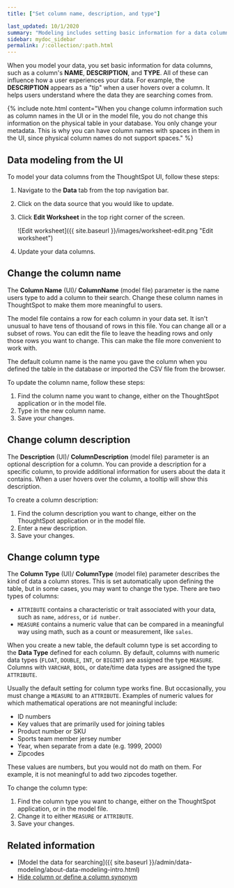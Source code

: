 ```yaml
---
title: ["Set column name, description, and type"]

last_updated: 10/1/2020
summary: "Modeling includes setting basic information for a data column such as its name, description, and type."
sidebar: mydoc_sidebar
permalink: /:collection/:path.html
---
```


When you model your data, you set basic information for data columns, such as a column's **NAME**, **DESCRIPTION**, and
**TYPE**. All of these can influence how a user experiences your data. For
example, the **DESCRIPTION** appears as a "tip" when a user hovers over a
column. It helps users understand where the data they are searching comes
from.

{% include note.html content="When you change column information such as column names in the UI or in the model file, you do not change this information on the physical table in your database. You only change your metadata. This is why you can have column names with spaces in them in the UI, since physical column names do not support spaces." %}

## Data modeling from the UI
To model your data columns from the ThoughtSpot UI, follow these steps:
1. Navigate to the **Data** tab from the top navigation bar.
2. Click on the data source that you would like to update.
3. Click **Edit Worksheet** in the top right corner of the screen.

    ![Edit worksheet]({{ site.baseurl }}/images/worksheet-edit.png "Edit worksheet")

4. Update your data columns.

## Change the column name

The **Column Name** (UI)/ **ColumnName** (model file) parameter is the name users type to add
a column to their search. Change these column names
in ThoughtSpot to make them more meaningful to users.

The model file contains a row for each column in your data set. It isn't unusual
to have tens of thousand of rows in this file. You can change all or a subset of
rows. You can edit the file to leave the heading rows and only those rows you
want to change. This can make the file more convenient to work with.

The default column name is the name you gave the column when you defined the table in the
database or imported the CSV file from the browser.

To update the column name, follow these steps:

1. Find the column name you want to change, either on the ThoughtSpot application or in the model file.
2. Type in the new column name.
3. Save your changes.

## Change column description

The **Description** (UI)/ **ColumnDescription** (model file) parameter is an optional description
for a column. You can provide a description for a specific
column, to provide additional information for users about the data it contains.
When a user hovers over the column, a tooltip will show this description.

To create a column description:

1. Find the column description you want to change, either on the ThoughtSpot application or in the model file.
2. Enter a new description.
4. Save your changes.

## Change column type

The **Column Type** (UI)/ **ColumnType** (model file) parameter describes the kind of data a
column stores. This is set automatically upon defining the table, but in some
cases, you may want to change the type. There are two types of columns:

- `ATTRIBUTE` contains a characteristic or trait associated with your data, such as `name`, `address`, or `id number`.
- `MEASURE` contains a numeric value that can be compared in a meaningful way using math, such as a count or measurement, like `sales`.

When you create a new table, the default column type is set according to the
**Data Type** defined for each column. By default,
columns with numeric data types (`FLOAT`, `DOUBLE`, `INT`, or `BIGINT`) are
assigned the type `MEASURE`. Columns with `VARCHAR`, `BOOL`, or date/time data
types are assigned the type `ATTRIBUTE`.

Usually the default setting for column type works fine. But occasionally, you must change a `MEASURE` to an `ATTRIBUTE`. Examples of numeric values for
which mathematical operations are not meaningful include:

- ID numbers
- Key values that are primarily used for joining tables
- Product number or SKU
- Sports team member jersey number
- Year, when separate from a date (e.g. 1999, 2000)
- Zipcodes

These values are numbers, but you would not do math on them. For example, it is not meaningful to add two zipcodes together.

To change the column type:

1. Find the column type you want to change, either on the ThoughtSpot application, or in the model file.
2. Change it to either `MEASURE` or `ATTRIBUTE`.
3. Save your changes.

## Related information  

- [Model the data for searching]({{ site.baseurl }}/admin/data-modeling/about-data-modeling-intro.html)
- [Hide column or define a column synonym](change-visibility-synonym.html#)
